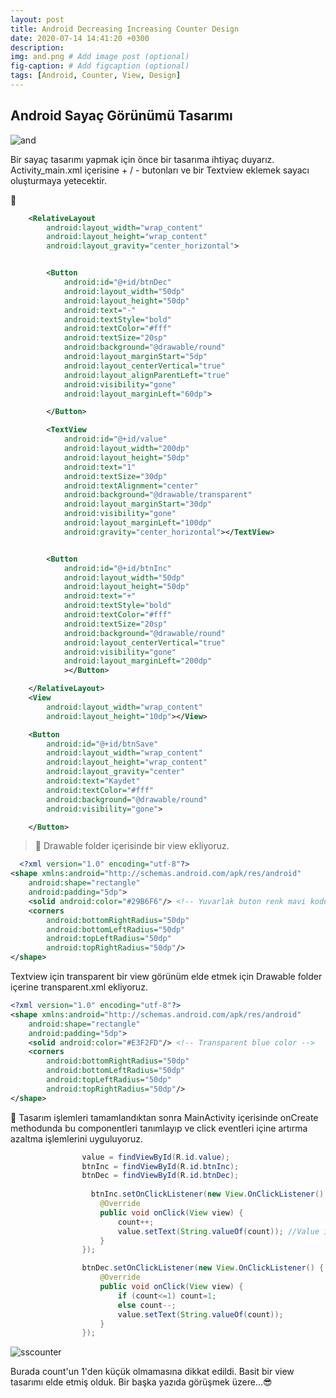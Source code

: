 ```yaml
---
layout: post
title: Android Decreasing Increasing Counter Design
date: 2020-07-14 14:41:20 +0300
description: 
img: and.png # Add image post (optional)
fig-caption: # Add figcaption (optional)
tags: [Android, Counter, View, Design]
---
```

## Android Sayaç Görünümü Tasarımı
![and](https://user-images.githubusercontent.com/33956266/87424770-34aa9a80-c5e5-11ea-818c-d88c66dcba55.png)

Bir sayaç tasarımı yapmak için önce bir tasarıma ihtiyaç duyarız. Activity_main.xml içerisine + / - butonları ve bir Textview eklemek sayacı oluşturmaya yetecektir.

👾

```xml
    <RelativeLayout
        android:layout_width="wrap_content"
        android:layout_height="wrap_content"
        android:layout_gravity="center_horizontal">


        <Button
            android:id="@+id/btnDec"
            android:layout_width="50dp"
            android:layout_height="50dp"
            android:text="-"
            android:textStyle="bold"
            android:textColor="#fff"
            android:textSize="20sp"
            android:background="@drawable/round"
            android:layout_marginStart="5dp"
            android:layout_centerVertical="true"
            android:layout_alignParentLeft="true"
            android:visibility="gone"
            android:layout_marginLeft="60dp">

        </Button>

        <TextView
            android:id="@+id/value"
            android:layout_width="200dp"
            android:layout_height="50dp"
            android:text="1"
            android:textSize="30dp"
            android:textAlignment="center"
            android:background="@drawable/transparent"
            android:layout_marginStart="30dp"
            android:visibility="gone"
            android:layout_marginLeft="100dp"
            android:gravity="center_horizontal"></TextView>


        <Button
            android:id="@+id/btnInc"
            android:layout_width="50dp"
            android:layout_height="50dp"
            android:text="+"
            android:textStyle="bold"
            android:textColor="#fff"
            android:textSize="20sp"
            android:background="@drawable/round"
            android:layout_centerVertical="true"
            android:visibility="gone"
            android:layout_marginLeft="200dp"
            ></Button>

    </RelativeLayout>
    <View
        android:layout_width="wrap_content"
        android:layout_height="10dp"></View>

    <Button
        android:id="@+id/btnSave"
        android:layout_width="wrap_content"
        android:layout_height="wrap_content"
        android:layout_gravity="center"
        android:text="Kaydet"
        android:textColor="#fff"
        android:background="@drawable/round"
        android:visibility="gone">

    </Button>

```

>👾 Drawable folder içerisinde bir view ekliyoruz.


```xml
  <?xml version="1.0" encoding="utf-8"?>
<shape xmlns:android="http://schemas.android.com/apk/res/android"
    android:shape="rectangle"
    android:padding="5dp">
    <solid android:color="#29B6F6"/> <!-- Yuvarlak buton renk mavi kodu-->
    <corners
        android:bottomRightRadius="50dp"
        android:bottomLeftRadius="50dp"
        android:topLeftRadius="50dp"
        android:topRightRadius="50dp"/>
</shape>

```
Textview için transparent bir view görünüm elde etmek için Drawable folder içerine transparent.xml ekliyoruz.


```xml
<?xml version="1.0" encoding="utf-8"?>
<shape xmlns:android="http://schemas.android.com/apk/res/android"
    android:shape="rectangle"
    android:padding="5dp">
    <solid android:color="#E3F2FD"/> <!-- Transparent blue color -->
    <corners
        android:bottomRightRadius="50dp"
        android:bottomLeftRadius="50dp"
        android:topLeftRadius="50dp"
        android:topRightRadius="50dp"/>
</shape>

```
👾 Tasarım işlemleri tamamlandıktan sonra MainActivity içerisinde onCreate methodunda bu componentleri tanımlayıp ve click eventleri içine artırma azaltma işlemlerini uyguluyoruz.

```java
                value = findViewById(R.id.value);
                btnInc = findViewById(R.id.btnInc);
                btnDec = findViewById(R.id.btnDec);
                
                  btnInc.setOnClickListener(new View.OnClickListener() {
                    @Override
                    public void onClick(View view) {
                        count++;
                        value.setText(String.valueOf(count)); //Value is a Textview
                    }
                });

                btnDec.setOnClickListener(new View.OnClickListener() {
                    @Override
                    public void onClick(View view) {
                        if (count<=1) count=1;
                        else count--;
                        value.setText(String.valueOf(count));
                    }
                });
```

![sscounter](https://user-images.githubusercontent.com/33956266/87424909-7dfaea00-c5e5-11ea-9354-9d1a62b0653f.JPG)


Burada count'un 1'den küçük olmamasına dikkat edildi. Basit bir view tasarımı elde etmiş olduk. Bir başka yazıda görüşmek üzere...😎
